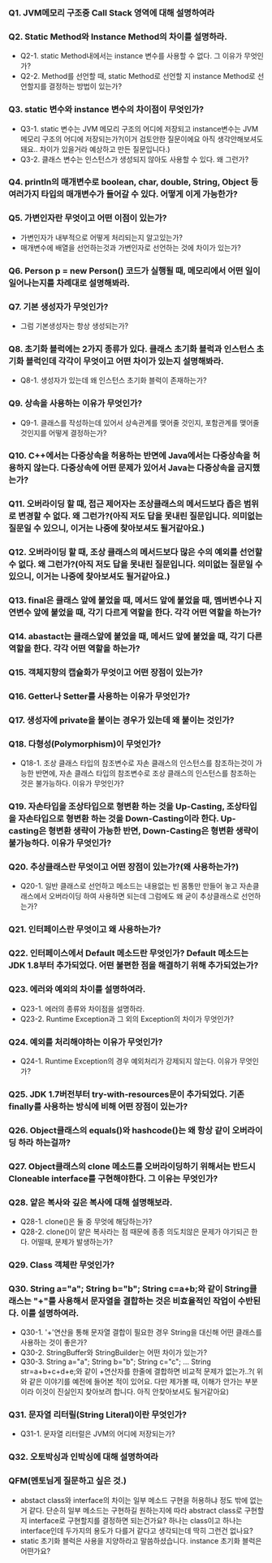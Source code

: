### Q1. JVM메모리 구조중 Call Stack 영역에 대해 설명하여라

### Q2. Static Method와 Instance Method의 차이를 설명하라.
- Q2-1. static Method내에서는 instance 변수를 사용할 수 없다. 그 이유가 무엇인가?
- Q2-2. Method를 선언할 때, static Method로 선언할 지 instance Method로 선언할지를 결정하는 방법이 있는가?
    
### Q3. static 변수와 instance 변수의 차이점이 무엇인가?
- Q3-1. static 변수는 JVM 메모리 구조의 어디에 저장되고 instance변수는 JVM메모리 구조의 어디에 저장되는가?(이거 검토안한 질문이에요 아직 생각안해보셔도 돼요.. 차이가 있을거라 예상하고 만든 질문입니다.)
- Q3-2. 클래스 변수는 인스턴스가 생성되지 않아도 사용할 수 있다. 왜 그런가?

### Q4. println의 매개변수로 boolean, char, double, String, Object 등 여러가지 타입의 매개변수가 들어갈 수 있다. 어떻게 이게 가능한가?


### Q5. 가변인자란 무엇이고 어떤 이점이 있는가?
- 가변인자가 내부적으로 어떻게 처리되는지 알고있는가?
- 매개변수에 배열을 선언하는것과 가변인자로 선언하는 것에 차이가 있는가?

### Q6. Person p = new Person() 코드가 실행될 때, 메모리에서 어떤 일이 일어나는지를 차례대로 설명해봐라.

### Q7. 기본 생성자가 무엇인가?
- 그럼 기본생성자는 항상 생성되는가?


### Q8. 초기화 블럭에는 2가지 종류가 있다. 클래스 초기화 블럭과 인스턴스 초기화 블럭인데 각각이 무엇이고 어떤 차이가 있는지 설명해봐라.
- Q8-1. 생성자가 있는데 왜 인스턴스 초기화 블럭이 존재하는가?

### Q9. 상속을 사용하는 이유가 무엇인가?
- Q9-1. 클래스를 작성하는데 있어서 상속관계를 맺어줄 것인지, 포함관계를 맺어줄 것인지를 어떻게 결정하는가?

### Q10. C++에서는 다중상속을 허용하는 반면에 Java에서는 다중상속을 허용하지 않는다. 다중상속에 어떤 문제가 있어서 Java는 다중상속을 금지했는가?

### Q11. 오버라이딩 할 때, 접근 제어자는 조상클래스의 메서드보다 좁은 범위로 변경할 수 없다. 왜 그런가?(아직 저도 답을 못내린 질문입니다. 의미없는 질문일 수 있으니, 이거는 나중에 찾아보셔도 될거같아요.)

### Q12. 오버라이딩 할 때, 조상 클래스의 메서드보다 많은 수의 예외를 선언할 수 없다. 왜 그런가?(아직 저도 답을 못내린 질문입니다. 의미없는 질문일 수 있으니, 이거는 나중에 찾아보셔도 될거같아요.)

### Q13. final은 클래스 앞에 붙었을 때, 메서드 앞에 붙었을 때, 멤버변수나 지연변수 앞에 붙었을 때, 각기 다르게 역할을 한다. 각각 어떤 역할을 하는가?

### Q14. abastact는 클래스앞에 붙었을 때, 메서드 앞에 붙었을 때, 각기 다른 역할을 한다. 각각 어떤 역할을 하는가?

### Q15. 객체지향의 캡슐화가 무엇이고 어떤 장점이 있는가?

### Q16. Getter나 Setter를 사용하는 이유가 무엇인가?

### Q17. 생성자에 private을 붙이는 경우가 있는데 왜 붙이는 것인가?

### Q18. 다형성(Polymorphism)이 무엇인가?
- Q18-1. 조상 클래스 타입의 참조변수로 자손 클래스의 인스턴스를 참조하는것이 가능한 반면에, 자손 클래스 타입의 참조변수로 조상 클래스의 인스턴스를 참조하는 것은 불가능하다. 이유가 무엇인가?

### Q19. 자손타입을 조상타입으로 형변환 하는 것을 Up-Casting, 조상타입을 자손타입으로 형변환 하는 것을 Down-Casting이라 한다. Up-casting은 형변환 생략이 가능한 반면, Down-Casting은 형변환 생략이 불가능하다. 이유가 무엇인가?


### Q20. 추상클래스란 무엇이고 어떤 장점이 있는가?(왜 사용하는가?)
- Q20-1. 일반 클래스로 선언하고 메소드는 내용없는 빈 몸통만 만들어 놓고 자손클래스에서 오버라이딩 하여 사용하면 되는데 그럼에도 왜 굳이 추상클래스로 선언하는가?

### Q21. 인터페이스란 무엇이고 왜 사용하는가?

### Q22. 인터페이스에서 Default 메소드란 무엇인가? Default 메소드는 JDK 1.8부터 추가되었다. 어떤 불편한 점을 해결하기 위해 추가되었는가?

### Q23. 에러와 예외의 차이를 설명하여라.
- Q23-1. 에러의 종류와 차이점을 설명하라.
- Q23-2. Runtime Exception과 그 외의 Exception의 차이가 무엇인가?

### Q24. 예외를 처리해야하는 이유가 무엇인가?
- Q24-1. Runtime Exception의 경우 예외처리가 강제되지 않는다. 이유가 무엇인가?

### Q25. JDK 1.7버전부터 try-with-resources문이 추가되었다. 기존 finally를 사용하는 방식에 비해 어떤 장점이 있는가?

### Q26. Object클래스의 equals()와 hashcode()는 왜 항상 같이 오버라이딩 하라 하는걸까?

### Q27. Object클래스의 clone 메소드를 오버라이딩하기 위해서는 반드시 Cloneable interface를 구현해야한다. 그 이유는 무엇인가?

### Q28. 얕은 복사와 깊은 복사에 대해 설명해보라.
- Q28-1. clone()은 둘 중 무엇에 해당하는가?
- Q28-2. clone()이 얕은 복사라는 점 때문에 종종 의도치않은 문제가 야기되곤 한다. 어떨때, 문제가 발생하는가?

### Q29. Class 객체란 무엇인가?

### Q30. String a="a"; String b="b"; String c=a+b;와 같이 String클래스는 "+"를 사용해서 문자열을 결합하는 것은 비효율적인 작업이 수반된다. 이를 설명하여라.
- Q30-1. '+'연산을 통해 문자열 결합이 필요한 경우 String을 대신해 어떤 클래스를 사용하는 것이 좋은가?
- Q30-2. StringBuffer와 StringBuilder는 어떤 차이가 있는가?
- Q30-3. String a="a"; String b="b"; String c="c"; ...
         String str=a+b+c+d+e;와 같이 +연산자를 한줄에 결합하면 비교적 문제가 없는가..?( 위와 같은 이야기를 예전에 들어본 적이 있어요. 다만 제가볼 때, 이해가 안가는 부분이라 이것이 진실인지 찾아보려 합니다. 아직 안찾아보셔도 될거같아요)
### Q31. 문자열 리터릴(String Literal)이란 무엇인가?
- Q31-1. 문자열 리터럴은 JVM의 어디에 저장되는가?

### Q32. 오토박싱과 인박싱에 대해 설명하여라

### QFM(멘토님게 질문하고 싶은 것.)
- abstact class와 interface의 차이는 일부 메소드 구현을 허용하냐 정도 밖에 없는거 같다. 단순히 일부 메소드는 구현하길 원하는지에 따라 abstract class로 구현할지 interface로 구현할지를 결정하면 되는건가요? 하나는 class이고 하나는 interface인데 두가지의 용도가 다를거 같다고 생각되는데 딱히 그런건 없나요?
- static 초기화 블럭은 사용을 지양하라고 말씀하셨습니다. instance 초기화 블럭은 어떤가요?

